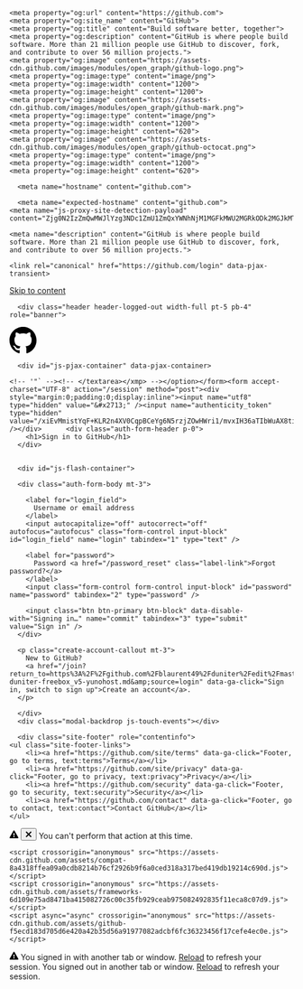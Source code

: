 




<!DOCTYPE html>
<html lang="en">
  <head>
    <meta charset="utf-8">

<meta content="origin" name="referrer" />

  <link crossorigin="anonymous" href="https://assets-cdn.github.com/assets/frameworks-612da304eac9a72f5d085232387f7f5cd82df6c73120fd97fcf0bdefacbd9b16.css" media="all" rel="stylesheet" />
  <link crossorigin="anonymous" href="https://assets-cdn.github.com/assets/github-7493d1d3532076457be914d6b95f006f8e87bc27748d71c41deeeb4cef2fcdda.css" media="all" rel="stylesheet" />
  
  
  <link crossorigin="anonymous" href="https://assets-cdn.github.com/assets/site-f4fa6ace91e5f0fabb47e8405e5ecf6a9815949cd3958338f6578e626cd443d7.css" media="all" rel="stylesheet" />
  

  <meta name="viewport" content="width=device-width">
  
  <title>Sign in to GitHub · GitHub</title>
  <link rel="search" type="application/opensearchdescription+xml" href="/opensearch.xml" title="GitHub">
  <link rel="fluid-icon" href="https://github.com/fluidicon.png" title="GitHub">
  <meta property="fb:app_id" content="1401488693436528">

    <meta property="og:url" content="https://github.com">
    <meta property="og:site_name" content="GitHub">
    <meta property="og:title" content="Build software better, together">
    <meta property="og:description" content="GitHub is where people build software. More than 21 million people use GitHub to discover, fork, and contribute to over 56 million projects.">
    <meta property="og:image" content="https://assets-cdn.github.com/images/modules/open_graph/github-logo.png">
    <meta property="og:image:type" content="image/png">
    <meta property="og:image:width" content="1200">
    <meta property="og:image:height" content="1200">
    <meta property="og:image" content="https://assets-cdn.github.com/images/modules/open_graph/github-mark.png">
    <meta property="og:image:type" content="image/png">
    <meta property="og:image:width" content="1200">
    <meta property="og:image:height" content="620">
    <meta property="og:image" content="https://assets-cdn.github.com/images/modules/open_graph/github-octocat.png">
    <meta property="og:image:type" content="image/png">
    <meta property="og:image:width" content="1200">
    <meta property="og:image:height" content="620">


  <link rel="assets" href="https://assets-cdn.github.com/">
  
  <meta name="pjax-timeout" content="1000">
  
  <meta name="request-id" content="E3BE:6093:108218B:188B27F:58EE6EC7" data-pjax-transient>
  

  <meta name="selected-link" value="/login" data-pjax-transient>

  <meta name="google-site-verification" content="KT5gs8h0wvaagLKAVWq8bbeNwnZZK1r1XQysX3xurLU">
<meta name="google-site-verification" content="ZzhVyEFwb7w3e0-uOTltm8Jsck2F5StVihD0exw2fsA">
    <meta name="google-analytics" content="UA-3769691-2">

<meta content="collector.githubapp.com" name="octolytics-host" /><meta content="github" name="octolytics-app-id" /><meta content="https://collector.githubapp.com/github-external/browser_event" name="octolytics-event-url" /><meta content="E3BE:6093:108218B:188B27F:58EE6EC7" name="octolytics-dimension-request_id" />
<meta content="true" data-pjax-transient="true" name="analytics-location-query-strip" />




  <meta class="js-ga-set" name="dimension1" content="Logged Out">


  

      <meta name="hostname" content="github.com">
  <meta name="user-login" content="">

      <meta name="expected-hostname" content="github.com">
    <meta name="js-proxy-site-detection-payload" content="Zjg0N2IzZmQwMWJlYzg3NDc1ZmU1ZmQxYWNhNjM1MGFkMWU2MGRkODk2MGJkMTA5NWRmMjE2MTNiNzJlMzZlMXx7InJlbW90ZV9hZGRyZXNzIjoiNTIuMjAuMTEyLjAiLCJyZXF1ZXN0X2lkIjoiRTNCRTo2MDkzOjEwODIxOEI6MTg4QjI3Rjo1OEVFNkVDNyIsInRpbWVzdGFtcCI6MTQ5MjAyMDkzNSwiaG9zdCI6ImdpdGh1Yi5jb20ifQ==">


  <meta name="html-safe-nonce" content="cc0b81b3c59e5519bdc983630f1cef1dfc5f853c">

  <meta http-equiv="x-pjax-version" content="56a6c1c21db7a404657d51a4b5a3f35f">
  

    <meta name="description" content="GitHub is where people build software. More than 21 million people use GitHub to discover, fork, and contribute to over 56 million projects.">

    <link rel="canonical" href="https://github.com/login" data-pjax-transient>


  <meta name="browser-stats-url" content="https://api.github.com/_private/browser/stats">

  <meta name="browser-errors-url" content="https://api.github.com/_private/browser/errors">

  <link rel="mask-icon" href="https://assets-cdn.github.com/pinned-octocat.svg" color="#000000">
  <link rel="icon" type="image/x-icon" href="https://assets-cdn.github.com/favicon.ico">

<meta name="theme-color" content="#1e2327">



  </head>

  <body class="logged-out env-production session-authentication page-responsive min-width-0">
    


  <div class="position-relative js-header-wrapper ">
    <a href="#start-of-content" tabindex="1" class="accessibility-aid js-skip-to-content">Skip to content</a>
    <div id="js-pjax-loader-bar" class="pjax-loader-bar"><div class="progress"></div></div>

    
    
    



      <div class="header header-logged-out width-full pt-5 pb-4" role="banner">
  <div class="container clearfix width-full">
    <a class="header-logo" href="https://github.com/" aria-label="Homepage" data-ga-click="(Logged out) Header, go to homepage, icon:logo-wordmark">
      <svg aria-hidden="true" class="octicon octicon-mark-github" height="48" version="1.1" viewBox="0 0 16 16" width="48"><path fill-rule="evenodd" d="M8 0C3.58 0 0 3.58 0 8c0 3.54 2.29 6.53 5.47 7.59.4.07.55-.17.55-.38 0-.19-.01-.82-.01-1.49-2.01.37-2.53-.49-2.69-.94-.09-.23-.48-.94-.82-1.13-.28-.15-.68-.52-.01-.53.63-.01 1.08.58 1.23.82.72 1.21 1.87.87 2.33.66.07-.52.28-.87.51-1.07-1.78-.2-3.64-.89-3.64-3.95 0-.87.31-1.59.82-2.15-.08-.2-.36-1.02.08-2.12 0 0 .67-.21 2.2.82.64-.18 1.32-.27 2-.27.68 0 1.36.09 2 .27 1.53-1.04 2.2-.82 2.2-.82.44 1.1.16 1.92.08 2.12.51.56.82 1.27.82 2.15 0 3.07-1.87 3.75-3.65 3.95.29.25.54.73.54 1.48 0 1.07-.01 1.93-.01 2.2 0 .21.15.46.55.38A8.013 8.013 0 0 0 16 8c0-4.42-3.58-8-8-8z"/></svg>
    </a>
  </div>
</div>


  </div>

  <div id="start-of-content" class="accessibility-aid"></div>



  <div role="main">

      <div id="js-pjax-container" data-pjax-container>
        

<div class="auth-form px-3" id="login">

    <!-- '"` --><!-- </textarea></xmp> --></option></form><form accept-charset="UTF-8" action="/session" method="post"><div style="margin:0;padding:0;display:inline"><input name="utf8" type="hidden" value="&#x2713;" /><input name="authenticity_token" type="hidden" value="/xiEvMmistYqF+KLR2n4XV0CqpBCeYg6N5rzjZOwHWri1/mvxIH36aTIbWuAX8tip5fokBTD/EDdwsvDYgEKNw==" /></div>      <div class="auth-form-header p-0">
        <h1>Sign in to GitHub</h1>
      </div>


      <div id="js-flash-container">
</div>


      <div class="auth-form-body mt-3">

        <label for="login_field">
          Username or email address
        </label>
        <input autocapitalize="off" autocorrect="off" autofocus="autofocus" class="form-control input-block" id="login_field" name="login" tabindex="1" type="text" />

        <label for="password">
          Password <a href="/password_reset" class="label-link">Forgot password?</a>
        </label>
        <input class="form-control form-control input-block" id="password" name="password" tabindex="2" type="password" />

        <input class="btn btn-primary btn-block" data-disable-with="Signing in…" name="commit" tabindex="3" type="submit" value="Sign in" />
      </div>
</form>

      <p class="create-account-callout mt-3">
        New to GitHub?
        <a href="/join?return_to=https%3A%2F%2Fgithub.com%2Fblaurent49%2Fduniter%2Fedit%2Fmaster%2Fdoc%2Finstall-duniter-freebox_v5-yunohost.md&amp;source=login" data-ga-click="Sign in, switch to sign up">Create an account</a>.
      </p>
</div>

      </div>
      <div class="modal-backdrop js-touch-events"></div>
  </div>

      <div class="site-footer" role="contentinfo">
    <ul class="site-footer-links">
        <li><a href="https://github.com/site/terms" data-ga-click="Footer, go to terms, text:terms">Terms</a></li>
        <li><a href="https://github.com/site/privacy" data-ga-click="Footer, go to privacy, text:privacy">Privacy</a></li>
        <li><a href="https://github.com/security" data-ga-click="Footer, go to security, text:security">Security</a></li>
        <li><a href="https://github.com/contact" data-ga-click="Footer, go to contact, text:contact">Contact GitHub</a></li>
    </ul>
  </div>



  

  <div id="ajax-error-message" class="ajax-error-message flash flash-error">
    <svg aria-hidden="true" class="octicon octicon-alert" height="16" version="1.1" viewBox="0 0 16 16" width="16"><path fill-rule="evenodd" d="M8.865 1.52c-.18-.31-.51-.5-.87-.5s-.69.19-.87.5L.275 13.5c-.18.31-.18.69 0 1 .19.31.52.5.87.5h13.7c.36 0 .69-.19.86-.5.17-.31.18-.69.01-1L8.865 1.52zM8.995 13h-2v-2h2v2zm0-3h-2V6h2v4z"/></svg>
    <button type="button" class="flash-close js-flash-close js-ajax-error-dismiss" aria-label="Dismiss error">
      <svg aria-hidden="true" class="octicon octicon-x" height="16" version="1.1" viewBox="0 0 12 16" width="12"><path fill-rule="evenodd" d="M7.48 8l3.75 3.75-1.48 1.48L6 9.48l-3.75 3.75-1.48-1.48L4.52 8 .77 4.25l1.48-1.48L6 6.52l3.75-3.75 1.48 1.48z"/></svg>
    </button>
    You can't perform that action at this time.
  </div>


    <script crossorigin="anonymous" src="https://assets-cdn.github.com/assets/compat-8a4318ffea09a0cdb8214b76cf2926b9f6a0ced318a317bed419db19214c690d.js"></script>
    <script crossorigin="anonymous" src="https://assets-cdn.github.com/assets/frameworks-6d109e75ad8471ba415082726c00c35fb929ceab975082492835f11eca8c07d9.js"></script>
    <script async="async" crossorigin="anonymous" src="https://assets-cdn.github.com/assets/github-f5ecd183d705d6e420a42b35d56a91977082adcbf6fc36323456f17cefe4ec0e.js"></script>
    
    
    
    
  <div class="js-stale-session-flash stale-session-flash flash flash-warn flash-banner d-none">
    <svg aria-hidden="true" class="octicon octicon-alert" height="16" version="1.1" viewBox="0 0 16 16" width="16"><path fill-rule="evenodd" d="M8.865 1.52c-.18-.31-.51-.5-.87-.5s-.69.19-.87.5L.275 13.5c-.18.31-.18.69 0 1 .19.31.52.5.87.5h13.7c.36 0 .69-.19.86-.5.17-.31.18-.69.01-1L8.865 1.52zM8.995 13h-2v-2h2v2zm0-3h-2V6h2v4z"/></svg>
    <span class="signed-in-tab-flash">You signed in with another tab or window. <a href="">Reload</a> to refresh your session.</span>
    <span class="signed-out-tab-flash">You signed out in another tab or window. <a href="">Reload</a> to refresh your session.</span>
  </div>
  <div class="facebox" id="facebox" style="display:none;">
  <div class="facebox-popup">
    <div class="facebox-content" role="dialog" aria-labelledby="facebox-header" aria-describedby="facebox-description">
    </div>
    <button type="button" class="facebox-close js-facebox-close" aria-label="Close modal">
      <svg aria-hidden="true" class="octicon octicon-x" height="16" version="1.1" viewBox="0 0 12 16" width="12"><path fill-rule="evenodd" d="M7.48 8l3.75 3.75-1.48 1.48L6 9.48l-3.75 3.75-1.48-1.48L4.52 8 .77 4.25l1.48-1.48L6 6.52l3.75-3.75 1.48 1.48z"/></svg>
    </button>
  </div>
</div>


  </body>
</html>

